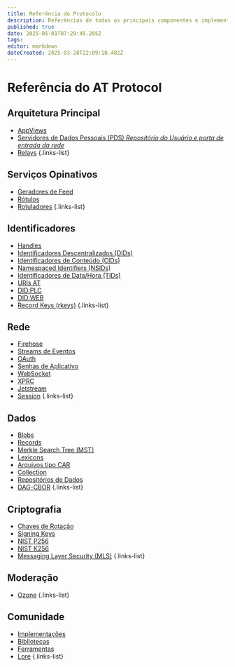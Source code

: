 ```yaml
---
title: Referência do Protocolo
description: Referências de todos os principais componentes e implementações do ATProto
published: true
date: 2025-05-01T07:29:45.285Z
tags: 
editor: markdown
dateCreated: 2025-03-28T22:09:10.482Z
---
```


# Referência do AT Protocol

## Arquitetura Principal
- [AppViews](/en/wiki/reference/core-architecture/appview)
- [Servidores de Dados Pessoais (PDS) *Repositório do Usuário e porta de entrada da rede*](/en/wiki/reference/core-architecture/pds)
- [Relays](/en/wiki/reference/core-architecture/relay) 
{.links-list}

## Serviços Opinativos
- [Geradores de Feed](/en/wiki/reference/opinionated-services/feed-generators)
- [Rótulos](/en/wiki/reference/opinionated-services/labels)
- [Rotuladores](/en/wiki/reference/opinionated-services/labelers)
{.links-list}

## Identificadores
- [Handles](/en/wiki/reference/identifiers/handles)
- [Identificadores Descentralizados (DIDs)](/en/wiki/reference/identifiers/did)
- [Identificadores de Conteúdo (CIDs)](/en/wiki/reference/identifiers/cid)
- [Namespaced Identifiers (NSIDs)](/en/wiki/reference/identifiers/nsid)
- [Identificadores de Data/Hora (TIDs)](/en/wiki/reference/identifiers/tid)
- [URIs AT](/en/wiki/reference/identifiers/at-uri)
- [DID:PLC](/en/wiki/reference/identifiers/did-plc)
- [DID:WEB](/en/wiki/reference/identifiers/did-web)
- [Record Keys (rkeys)](/en/wiki/reference/identifiers/rkey)
{.links-list}

## Rede
- [Firehose](/en/wiki/reference/networking/firehose)
- [Streams de Eventos](/en/wiki/reference/networking/event-stream)
- [OAuth](/en/wiki/reference/networking/oauth)
- [Senhas de Aplicativo](/en/wiki/reference/networking/app-passwords)
- [WebSocket](/en/wiki/reference/networking/websocket)
- [XPRC](/en/wiki/reference/networking/xprc)
- [Jetstream](/en/wiki/reference/networking/jetstream)
- [Session](/en/wiki/reference/networking/session)
{.links-list}

## Dados
- [Blobs](/en/wiki/reference/data/blobs)
- [Records](/en/wiki/reference/data/records)
- [Merkle Search Tree (MST)](/en/wiki/reference/data/mst)
- [Lexicons](/en/wiki/reference/lexicons)
- [Arquivos tipo CAR](/en/wiki/reference/data/car-files)
- [Collection](/en/wiki/reference/data/collection)
- [Repositórios de Dados](/en/wiki/reference/data/repositories)
- [DAG-CBOR](/en/wiki/reference/data/dag-cbor)
{.links-list}


## Criptografia
- [Chaves de Rotação](/en/wiki/reference/cryptography/rotation-keys)
- [Signing Keys](/en/wiki/reference/cryptography/signing-keys)
- [NIST P256](/en/wiki/reference/cryptography/p256)
- [NIST K256](/en/wiki/reference/cryptography/k256)
- [Messaging Layer Security (MLS)](/en/wiki/reference/cryptography/mls)
{.links-list}

## Moderação
- [Ozone](/en/wiki/reference/moderation/ozone)
{.links-list}

## Comunidade
- [Implementações](/en/wiki/reference/community/implementations)
- [Bibliotecas](/en/wiki/reference/community/libraries)
- [Ferramentas](/en/wiki/reference/community/tools)
- [Lore](/en/wiki/reference/community/lore)
{.links-list}
